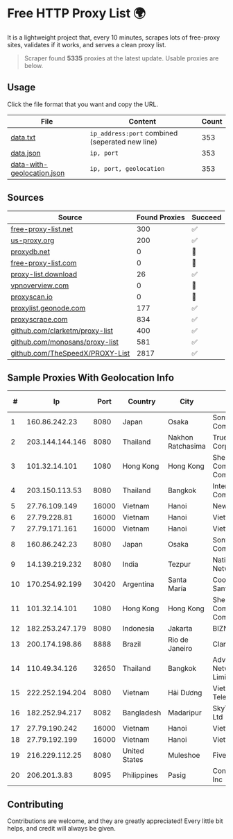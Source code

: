 
# Free HTTP Proxy List 🌍

It is a lightweight project that, every 10 minutes, scrapes lots of free-proxy sites, validates if it works, and serves a clean proxy list.


> Scraper found **5335** proxies at the latest update. Usable proxies are below.

## Usage

Click the file format that you want and copy the URL.


|File|Content|Count|
|----|-------|-----|
|[data.txt](https://raw.githubusercontent.com/themiralay/Proxy-List-World/master/data.txt)|`ip_address:port` combined (seperated new line)|353|
|[data.json](https://raw.githubusercontent.com/themiralay/Proxy-List-World/master/data.json)|`ip, port`|353|
|[data-with-geolocation.json](https://raw.githubusercontent.com/themiralay/Proxy-List-World/master/data-with-geolocation.json)|`ip, port, geolocation`|353|

## Sources

|Source|Found Proxies|Succeed|
|------|-------------|-------|
|[free-proxy-list.net](https://free-proxy-list.net)|300|✅|
|[us-proxy.org](https://www.us-proxy.org)|200|✅|
|[proxydb.net](http://proxydb.net)|0|🚫|
|[free-proxy-list.com](https://free-proxy-list.com/?page=&port=&type%5B%5D=http&type%5B%5D=https&up_time=0&search=Search)|0|🚫|
|[proxy-list.download](https://www.proxy-list.download/HTTP)|26|✅|
|[vpnoverview.com](https://vpnoverview.com/privacy/anonymous-browsing/free-proxy-servers)|0|🚫|
|[proxyscan.io](https://www.proxyscan.io)|0|🚫|
|[proxylist.geonode.com](https://proxylist.geonode.com/api/proxy-list?limit=300&page=1&sort_by=lastChecked&sort_type=desc&protocols=http,https)|177|✅|
|[proxyscrape.com](https://api.proxyscrape.com/v2/?request=displayproxies&protocol=http&timeout=10000&country=all&ssl=all&anonymity=all)|834|✅|
|[github.com/clarketm/proxy-list](https://raw.githubusercontent.com/clarketm/proxy-list/master/proxy-list-raw.txt)|400|✅|
|[github.com/monosans/proxy-list](https://raw.githubusercontent.com/monosans/proxy-list/main/proxies/http.txt)|581|✅|
|[github.com/TheSpeedX/PROXY-List](https://raw.githubusercontent.com/TheSpeedX/PROXY-List/master/http.txt)|2817|✅|


## Sample Proxies With Geolocation Info

|#|Ip|Port|Country|City|Internet Service Provider|
|-|--|----|-------|----|-------------------------|
|1|160.86.242.23|8080|Japan|Osaka|Sony Network Communications Inc|
|2|203.144.144.146|8080|Thailand|Nakhon Ratchasima|True Internet Corporation CO. Ltd.|
|3|101.32.14.101|1080|Hong Kong|Hong Kong|Shenzhen Tencent Computer Systems Company Limited|
|4|203.150.113.53|8080|Thailand|Bangkok|Internet Thailand Company Ltd.|
|5|27.76.109.149|16000|Vietnam|Hanoi|Newass2011xDSLHCMC|
|6|27.79.228.81|16000|Vietnam|Hanoi|Viettel Corporation|
|7|27.79.171.161|16000|Vietnam|Hanoi|Viettel Corporation|
|8|160.86.242.23|8080|Japan|Osaka|Sony Network Communications Inc|
|9|14.139.219.232|8080|India|Tezpur|National Knowledge Network|
|10|170.254.92.199|30420|Argentina|Santa María|Cooperativa Telefónica Santa Maria Limitada|
|11|101.32.14.101|1080|Hong Kong|Hong Kong|Shenzhen Tencent Computer Systems Company Limited|
|12|182.253.247.179|8080|Indonesia|Jakarta|BIZNET|
|13|200.174.198.86|8888|Brazil|Rio de Janeiro|Claro S.A|
|14|110.49.34.126|32650|Thailand|Bangkok|Advanced Wireless Network Company Limited|
|15|222.252.194.204|8080|Vietnam|Hải Dương|VietNam Post and Telecom Corporation|
|16|182.252.94.217|8082|Bangladesh|Madaripur|SkyTel Communications Ltd|
|17|27.79.190.242|16000|Vietnam|Hanoi|Viettel Corporation|
|18|27.79.192.199|16000|Vietnam|Hanoi|Viettel Corporation|
|19|216.229.112.25|8080|United States|Muleshoe|Five Area Systems, LLC|
|20|206.201.3.83|8095|Philippines|Pasig|Converge ICT Solution Inc|



## Contributing

Contributions are welcome, and they are greatly appreciated! Every
little bit helps, and credit will always be given.

